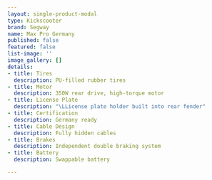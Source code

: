 ```yaml
---
layout: single-product-modal
type: Kickscooter
brand: Segway
name: Max Pro Germany
published: false
featured: false
list-image: ''
image_gallery: []
details:
- title: Tires
  description: PU-filled rubber tires
- title: Motor
  description: 350W rear drive, high-torque motor
- title: License Plate
  description: "\LLicense plate holder built into rear fender"
- title: Certification
  description: Germany ready
- title: Cable Design
  description: Fully hidden cables
- title: Brakes
  description: Independent double braking system
- title: Battery
  description: Swappable battery

---
```

